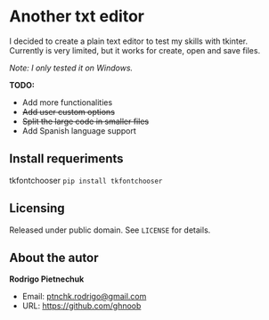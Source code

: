 # Another txt editor

I decided to create a plain text editor to test my skills with tkinter.  
Currently is very limited, but it works for create, open and save files.

_Note: I only tested it on Windows._

**TODO:**
* Add more functionalities
* <del>Add user custom options</del>
* <del>Split the large code in smaller files</del>
* Add Spanish language support

## Install requeriments
tkfontchooser
`pip install tkfontchooser`

## Licensing
Released under public domain. See `LICENSE` for details.

## About the autor
**Rodrigo Pietnechuk**
* Email: ptnchk.rodrigo@gmail.com
* URL: https://github.com/ghnoob